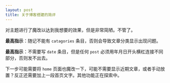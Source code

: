 ```yaml
---
layout: post
title: 关于博客搭建的简评
---
```


对主题进行了魔改以达到我想要的效果，但是非常简陋。不管了。

**最高指示**：随记不能有 `catagories` 条目，否则会导致文章分类显示出现问题。

**最高指示**：不需要写 `date` 条目，但是任何 `post` 必须用年月日开头横杠连接不同部分，否则发不出去。

下一步可能需要将 `home` 页面也魔改一下，可能不需要显示近期文章，或者手动放置？反正还需要加上一段首页文字。其他功能正在探索中。
